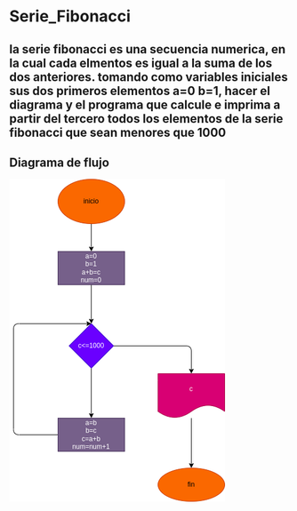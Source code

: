# Serie_Fibonacci
## la serie fibonacci es una secuencia numerica, en la cual cada elmentos es igual a la suma de los dos anteriores. tomando como variables iniciales sus dos primeros elementos a=0 b=1, hacer el diagrama y el programa que calcule e imprima a partir del tercero todos los elementos de la serie fibonacci que sean menores que 1000
## Diagrama de flujo
![diagrama de flujo](diagram.png "diagrama de flujo")